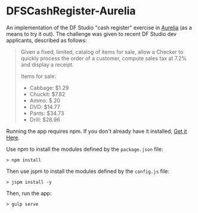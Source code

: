 # DFSCashRegister-Aurelia
An implementation of the DF Studio "cash register" exercise in [Aurelia](http://aurelia.io) (as a means to try it out). The challenge was given to recent DF Studio dev applicants, described as follows:

> Given a fixed, limited, catalog of items for sale, allow a Checker to quickly process the order of a customer, compute sales tax at 7.2% and display a receipt.
>
> Items for sale:
> - Cabbage: $1.29
> - Chuckit: $7.82
> - Ammo: $.20
> - DVD: $14.77
> - Pants: $34.73
> - Drill: $28.96

Running the app requires npm. If you don't already have it installed, [Get it Here](https://docs.npmjs.com/getting-started/installing-node).

Use npm to install the modules defined by the `package.json` file:
```
> npm install
```

Then use jspm to install the modules defined by the `config.js` file:
```
> jspm install -y
```

Then, run the app:
```
> gulp serve
```
